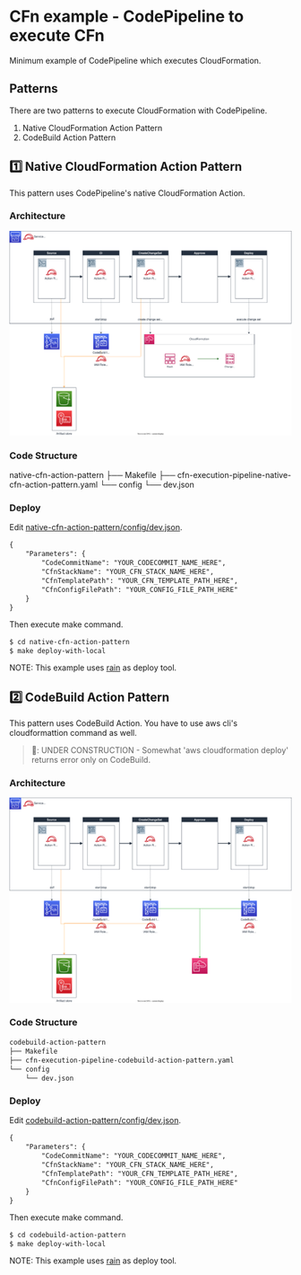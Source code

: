 # CFn example - CodePipeline to execute CFn
Minimum example of CodePipeline which executes CloudFormation.

## Patterns
There are two patterns to execute CloudFormation with CodePipeline.

1. Native CloudFormation Action Pattern
2. CodeBuild Action Pattern

## 1️⃣ Native CloudFormation Action Pattern
This pattern uses CodePipeline's native CloudFormation Action.

### Architecture
![Architecture: Native CloudFormation Action Pattern](./doc/architecture_native_cfn_action_pattern.drawio.svg)


### Code Structure
native-cfn-action-pattern
├── Makefile
├── cfn-execution-pipeline-native-cfn-action-pattern.yaml
└── config
    └── dev.json

### Deploy
Edit [native-cfn-action-pattern/config/dev.json](./native-cfn-action-pattern/config/dev.json).

```
{
    "Parameters": {
        "CodeCommitName": "YOUR_CODECOMMIT_NAME_HERE",
        "CfnStackName": "YOUR_CFN_STACK_NAME_HERE",
        "CfnTemplatePath": "YOUR_CFN_TEMPLATE_PATH_HERE",
        "CfnConfigFilePath": "YOUR_CONFIG_FILE_PATH_HERE"
    }
}
```

Then execute make command.

```
$ cd native-cfn-action-pattern
$ make deploy-with-local
```

NOTE: This example uses [rain](https://github.com/aws-cloudformation/rain) as deploy tool.

## 2️⃣ CodeBuild Action Pattern
This pattern uses CodeBuild Action. You have to use aws cli's cloudformattion command as well.

> 🚧: UNDER CONSTRUCTION - Somewhat 'aws cloudformation deploy' returns error only on CodeBuild.

### Architecture
![Architecture: CodeBuild Action Pattern](./doc/architecture_codebuild_action_pattern.drawio.svg)


### Code Structure
```
codebuild-action-pattern
├── Makefile
├── cfn-execution-pipeline-codebuild-action-pattern.yaml
└── config
    └── dev.json
```

### Deploy
Edit [codebuild-action-pattern/config/dev.json](./codebuild-action-pattern/config/dev.json).

```
{
    "Parameters": {
        "CodeCommitName": "YOUR_CODECOMMIT_NAME_HERE",
        "CfnStackName": "YOUR_CFN_STACK_NAME_HERE",
        "CfnTemplatePath": "YOUR_CFN_TEMPLATE_PATH_HERE",
        "CfnConfigFilePath": "YOUR_CONFIG_FILE_PATH_HERE"
    }
}
```

Then execute make command.

```
$ cd codebuild-action-pattern
$ make deploy-with-local
```

NOTE: This example uses [rain](https://github.com/aws-cloudformation/rain) as deploy tool.
